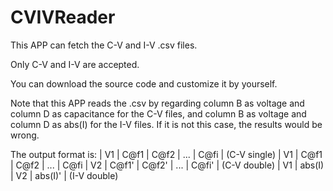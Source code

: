 # CVIVReader
This APP can fetch the C-V and I-V .csv files.

Only C-V and I-V are accepted.

You can download the source code and customize it by yourself.

Note that this APP reads the .csv by regarding column B as voltage and column D as capacitance for the C-V files, and column B as voltage and column D as abs(I) for the I-V files. If it is not this case, the results would be wrong.

The output format is:
|  V1  |  C@f1  |  C@f2  |   ...   |  C@fi  |                                                                  (C-V single)
|  V1  |  C@f1  |  C@f2  |   ...   |  C@fi  |  V2  |  C@f1'  |  C@f2'  |   ...   |  C@fi'  |                   (C-V double)
|  V1  | abs(I) |   V2   | abs(I)' |                                                                           (I-V double)
